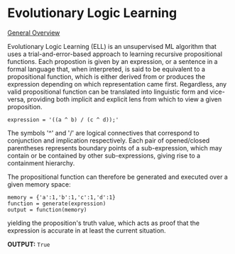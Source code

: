 # Evolutionary Logic Learning

[General Overview](https://signifiedorigins.wordpress.com/2018/06/03/1024/)

Evolutionary Logic Learning (ELL) is an unsupervised ML algorithm that uses a trial-and-error-based approach to learning recursive propositional functions. Each propostion is given by an expression, or a sentence in a formal language that, when interpreted, is said to be equivalent to a propositional function, which is either derived from or produces the expression depending on which representation came first. Regardless, any valid propositional function can be translated into linguistic form and vice-versa, providing both implicit and explicit lens from which to view a given proposition.   

    
    expression = '((a ^ b) / (c ^ d));'
        
  
The symbols '^' and '/' are logical connectives that correspond to conjunction and implication respectively. Each pair of opened/closed parentheses represents boundary points of a sub-expression, which may contain or be contained by other sub-expressions, giving rise to  a containment hierarchy.

The propositional function can therefore be generated and executed over a given memory space:

    memory = {'a':1,'b':1,'c':1,'d':1}
    function = generate(expression)
    output = function(memory)
 
 yielding the proposition's truth value, which acts as proof that the expression is accurate in at least the current situation.
    
__OUTPUT:__ `True`
